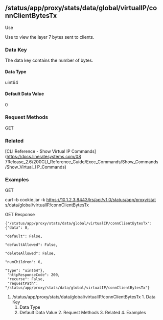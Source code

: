 ## /status/app/proxy/stats/data/global/virtualIP/connClientBytesTx

Use

Use to view the layer 7 bytes sent to clients.

### Data Key

The data key contains the number of bytes.

#### Data Type

uint64

#### Default Data Value

0

### Request Methods

GET

### Related

[CLI Reference - Show Virtual IP Commands](https://docs.lineratesystems.com/08
7Release_2.6/200CLI_Reference_Guide/Exec_Commands/Show_Commands/Show_Virtual_I
P_Commands)

### Examples

GET

curl -b cookie.jar -k https://10.1.2.3:8443/lrs/api/v1.0/status/app/proxy/stat
s/data/global/virtualIP/connClientBytesTx

GET Response

    
    {"/status/app/proxy/stats/data/global/virtualIP/connClientBytesTx": {"data": 0,
                                                                          "default": False,
                                                                          "defaultAllowed": False,
                                                                          "deleteAllowed": False,
                                                                          "numChildren": 0,
                                                                          "type": "uint64"},
     "httpResponseCode": 200,
     "recurse": False,
     "requestPath": "/status/app/proxy/stats/data/global/virtualIP/connClientBytesTx"}
    

  1. /status/app/proxy/stats/data/global/virtualIP/connClientBytesTx
    1. Data Key
      1. Data Type
      2. Default Data Value
    2. Request Methods
    3. Related
    4. Examples

